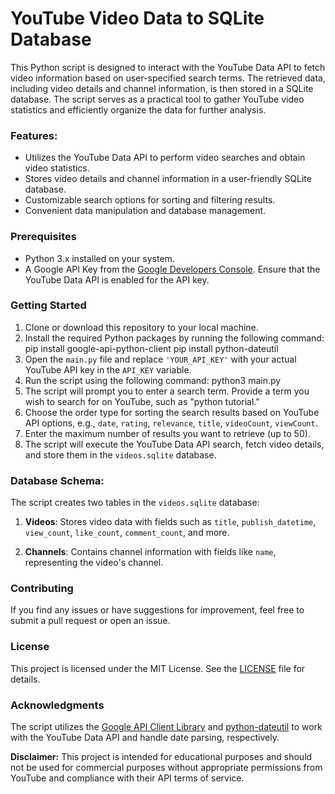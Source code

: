 # YouTube Video Data to SQLite Database

This Python script is designed to interact with the YouTube Data API to fetch video information based on user-specified search terms. The retrieved data, including video details and channel information, is then stored in a SQLite database. The script serves as a practical tool to gather YouTube video statistics and efficiently organize the data for further analysis.

### Features:
- Utilizes the YouTube Data API to perform video searches and obtain video statistics.
- Stores video details and channel information in a user-friendly SQLite database.
- Customizable search options for sorting and filtering results.
- Convenient data manipulation and database management.

### Prerequisites
- Python 3.x installed on your system.
- A Google API Key from the [Google Developers Console](https://console.developers.google.com/). Ensure that the YouTube Data API is enabled for the API key.

### Getting Started

1. Clone or download this repository to your local machine.
2. Install the required Python packages by running the following command:
  pip install google-api-python-client
  pip install python-dateutil
3. Open the `main.py` file and replace `'YOUR_API_KEY'` with your actual YouTube API key in the `API_KEY` variable.
4. Run the script using the following command:
     python3 main.py
5. The script will prompt you to enter a search term. Provide a term you wish to search for on YouTube, such as "python tutorial."
6. Choose the order type for sorting the search results based on YouTube API options, e.g., `date`, `rating`, `relevance`, `title`, `videoCount`, `viewCount`.
7. Enter the maximum number of results you want to retrieve (up to 50).
8. The script will execute the YouTube Data API search, fetch video details, and store them in the `videos.sqlite` database.

### Database Schema:

The script creates two tables in the `videos.sqlite` database:

1. **Videos**: Stores video data with fields such as `title`, `publish_datetime`, `view_count`, `like_count`, `comment_count`, and more.

2. **Channels**: Contains channel information with fields like `name`, representing the video's channel.

### Contributing

If you find any issues or have suggestions for improvement, feel free to submit a pull request or open an issue.

### License

This project is licensed under the MIT License. See the [LICENSE](LICENSE) file for details.

### Acknowledgments

The script utilizes the [Google API Client Library](https://github.com/googleapis/google-api-python-client) and [python-dateutil](https://pypi.org/project/python-dateutil/) to work with the YouTube Data API and handle date parsing, respectively.

**Disclaimer:** This project is intended for educational purposes and should not be used for commercial purposes without appropriate permissions from YouTube and compliance with their API terms of service.



